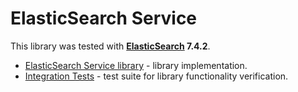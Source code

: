 # ElasticSearch Service
This library was tested with __[ElasticSearch](https://www.elastic.co/downloads/past-releases/elasticsearch-7-4-2) 7.4.2__.

* [ElasticSearch Service library](elasticsearch-service) - library implementation.
* [Integration Tests](elasticsearch-tests) - test suite for library functionality verification.
